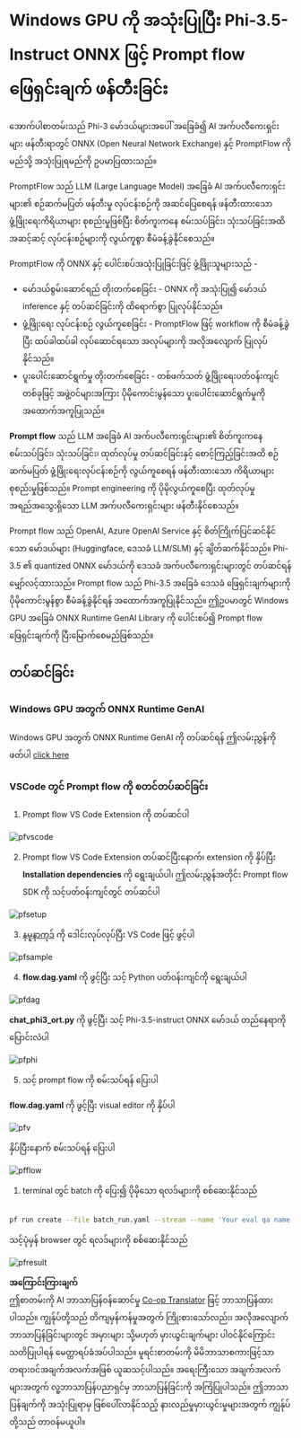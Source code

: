 <!--
CO_OP_TRANSLATOR_METADATA:
{
  "original_hash": "92e7dac1e5af0dd7c94170fdaf6860fe",
  "translation_date": "2025-07-17T03:04:33+00:00",
  "source_file": "md/02.Application/01.TextAndChat/Phi3/UsingPromptFlowWithONNX.md",
  "language_code": "my"
}
-->
# Windows GPU ကို အသုံးပြုပြီး Phi-3.5-Instruct ONNX ဖြင့် Prompt flow ဖြေရှင်းချက် ဖန်တီးခြင်း

အောက်ပါစာတမ်းသည် Phi-3 မော်ဒယ်များအပေါ် အခြေခံ၍ AI အက်ပလီကေးရှင်းများ ဖန်တီးရာတွင် ONNX (Open Neural Network Exchange) နှင့် PromptFlow ကို မည်သို့ အသုံးပြုရမည်ကို ဥပမာပြထားသည်။

PromptFlow သည် LLM (Large Language Model) အခြေခံ AI အက်ပလီကေးရှင်းများ၏ စဉ်ဆက်မပြတ် ဖန်တီးမှု လုပ်ငန်းစဉ်ကို အဆင်ပြေစေရန် ဖန်တီးထားသော ဖွံ့ဖြိုးရေးကိရိယာများ စုစည်းမှုဖြစ်ပြီး စိတ်ကူးကနေ စမ်းသပ်ခြင်း၊ သုံးသပ်ခြင်းအထိ အဆင့်ဆင့် လုပ်ငန်းစဉ်များကို လွယ်ကူစွာ စီမံခန့်ခွဲနိုင်စေသည်။

PromptFlow ကို ONNX နှင့် ပေါင်းစပ်အသုံးပြုခြင်းဖြင့် ဖွံ့ဖြိုးသူများသည် -

- မော်ဒယ်စွမ်းဆောင်ရည် တိုးတက်စေခြင်း - ONNX ကို အသုံးပြု၍ မော်ဒယ် inference နှင့် တပ်ဆင်ခြင်းကို ထိရောက်စွာ ပြုလုပ်နိုင်သည်။
- ဖွံ့ဖြိုးရေး လုပ်ငန်းစဉ် လွယ်ကူစေခြင်း - PromptFlow ဖြင့် workflow ကို စီမံခန့်ခွဲပြီး ထပ်ခါထပ်ခါ လုပ်ဆောင်ရသော အလုပ်များကို အလိုအလျောက် ပြုလုပ်နိုင်သည်။
- ပူးပေါင်းဆောင်ရွက်မှု တိုးတက်စေခြင်း - တစ်ဖက်သတ် ဖွံ့ဖြိုးရေးပတ်ဝန်းကျင်တစ်ခုဖြင့် အဖွဲ့ဝင်များအကြား ပိုမိုကောင်းမွန်သော ပူးပေါင်းဆောင်ရွက်မှုကို အထောက်အကူပြုသည်။

**Prompt flow** သည် LLM အခြေခံ AI အက်ပလီကေးရှင်းများ၏ စိတ်ကူးကနေ စမ်းသပ်ခြင်း၊ သုံးသပ်ခြင်း၊ ထုတ်လုပ်မှု တပ်ဆင်ခြင်းနှင့် စောင့်ကြည့်ခြင်းအထိ စဉ်ဆက်မပြတ် ဖွံ့ဖြိုးရေးလုပ်ငန်းစဉ်ကို လွယ်ကူစေရန် ဖန်တီးထားသော ကိရိယာများ စုစည်းမှုဖြစ်သည်။ Prompt engineering ကို ပိုမိုလွယ်ကူစေပြီး ထုတ်လုပ်မှုအရည်အသွေးရှိသော LLM အက်ပလီကေးရှင်းများ ဖန်တီးနိုင်စေသည်။

Prompt flow သည် OpenAI, Azure OpenAI Service နှင့် စိတ်ကြိုက်ပြင်ဆင်နိုင်သော မော်ဒယ်များ (Huggingface, ဒေသခံ LLM/SLM) နှင့် ချိတ်ဆက်နိုင်သည်။ Phi-3.5 ၏ quantized ONNX မော်ဒယ်ကို ဒေသခံ အက်ပလီကေးရှင်းများတွင် တပ်ဆင်ရန် မျှော်လင့်ထားသည်။ Prompt flow သည် Phi-3.5 အခြေခံ ဒေသခံ ဖြေရှင်းချက်များကို ပိုမိုကောင်းမွန်စွာ စီမံခန့်ခွဲနိုင်ရန် အထောက်အကူပြုနိုင်သည်။ ဤဥပမာတွင် Windows GPU အခြေခံ ONNX Runtime GenAI Library ကို ပေါင်းစပ်၍ Prompt flow ဖြေရှင်းချက်ကို ပြီးမြောက်စေမည်ဖြစ်သည်။

## **တပ်ဆင်ခြင်း**

### **Windows GPU အတွက် ONNX Runtime GenAI**

Windows GPU အတွက် ONNX Runtime GenAI ကို တပ်ဆင်ရန် ဤလမ်းညွှန်ကို ဖတ်ပါ [click here](./ORTWindowGPUGuideline.md)

### **VSCode တွင် Prompt flow ကို စတင်တပ်ဆင်ခြင်း**

1. Prompt flow VS Code Extension ကို တပ်ဆင်ပါ

![pfvscode](../../../../../../translated_images/pfvscode.eff93dfc66a42cbef699fc16fa48f3ed3a23361875a3362037d026896395a00d.my.png)

2. Prompt flow VS Code Extension တပ်ဆင်ပြီးနောက်၊ extension ကို နှိပ်ပြီး **Installation dependencies** ကို ရွေးချယ်ပါ၊ ဤလမ်းညွှန်အတိုင်း Prompt flow SDK ကို သင့်ပတ်ဝန်းကျင်တွင် တပ်ဆင်ပါ

![pfsetup](../../../../../../translated_images/pfsetup.b46e93096f5a254f74e8b74ce2be7047ce963ef573d755ec897eb1b78cb9c954.my.png)

3. [နမူနာကုဒ်](../../../../../../code/09.UpdateSamples/Aug/pf/onnx_inference_pf) ကို ဒေါင်းလုပ်လုပ်ပြီး VS Code ဖြင့် ဖွင့်ပါ

![pfsample](../../../../../../translated_images/pfsample.8d89e70584ffe7c4dba182513e3148a989e552c3b8e4948567a6b806b5ae1845.my.png)

4. **flow.dag.yaml** ကို ဖွင့်ပြီး သင့် Python ပတ်ဝန်းကျင်ကို ရွေးချယ်ပါ

![pfdag](../../../../../../translated_images/pfdag.264a77f7366458ff850a76ae949226391ea382856d543ef9da4b92096aff7e4b.my.png)

   **chat_phi3_ort.py** ကို ဖွင့်ပြီး သင့် Phi-3.5-instruct ONNX မော်ဒယ် တည်နေရာကို ပြောင်းလဲပါ

![pfphi](../../../../../../translated_images/pfphi.72da81d74244b45fc78cdfeeb8c7fbd9e7cd610bf2f96814dbade6a4a2dfad7e.my.png)

5. သင့် prompt flow ကို စမ်းသပ်ရန် ပြေးပါ

**flow.dag.yaml** ကို ဖွင့်ပြီး visual editor ကို နှိပ်ပါ

![pfv](../../../../../../translated_images/pfv.ba8a81f34b20f603cccee3fe91e94113792ed6f5af28f76ab08e1a0b3e77b33b.my.png)

နှိပ်ပြီးနောက် စမ်းသပ်ရန် ပြေးပါ

![pfflow](../../../../../../translated_images/pfflow.4e1135a089b1ce1b6348b59edefdb6333e5729b54c8e57f9039b7f9463e68fbd.my.png)

1. terminal တွင် batch ကို ပြေး၍ ပိုမိုသော ရလဒ်များကို စစ်ဆေးနိုင်သည်

```bash

pf run create --file batch_run.yaml --stream --name 'Your eval qa name'    

```

သင့်ပုံမှန် browser တွင် ရလဒ်များကို စစ်ဆေးနိုင်သည်

![pfresult](../../../../../../translated_images/pfresult.c22c826f8062d7cbe871cff35db4a013dcfefc13fafe5da6710a8549a96a4ceb.my.png)

**အကြောင်းကြားချက်**  
ဤစာတမ်းကို AI ဘာသာပြန်ဝန်ဆောင်မှု [Co-op Translator](https://github.com/Azure/co-op-translator) ဖြင့် ဘာသာပြန်ထားပါသည်။ ကျွန်ုပ်တို့သည် တိကျမှန်ကန်မှုအတွက် ကြိုးစားသော်လည်း၊ အလိုအလျောက် ဘာသာပြန်ခြင်းများတွင် အမှားများ သို့မဟုတ် မှားယွင်းချက်များ ပါဝင်နိုင်ကြောင်း သတိပြုပါရန် မေတ္တာရပ်ခံအပ်ပါသည်။ မူရင်းစာတမ်းကို မိမိဘာသာစကားဖြင့်သာ တရားဝင်အချက်အလက်အဖြစ် ယူဆသင့်ပါသည်။ အရေးကြီးသော အချက်အလက်များအတွက် လူ့ဘာသာပြန်ပညာရှင်မှ ဘာသာပြန်ခြင်းကို အကြံပြုပါသည်။ ဤဘာသာပြန်ချက်ကို အသုံးပြုရာမှ ဖြစ်ပေါ်လာနိုင်သည့် နားလည်မှုမှားယွင်းမှုများအတွက် ကျွန်ုပ်တို့သည် တာဝန်မယူပါ။